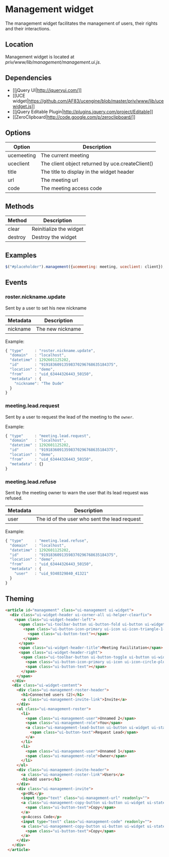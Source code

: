 # Management widget

The management widget facilitates the management of users, their rights and their interactions.

## Location

Management widget is located at *priv/www/lib/management/management.ui.js*.

## Dependencies

* [[jQuery UI|http://jqueryui.com/]]
* [[UCE widget|https://github.com/AF83/ucengine/blob/master/priv/www/lib/ucewidget.js]]
* [[jQuery Editable Plugin|http://plugins.jquery.com/project/Editable]]
* [[ZeroClipboard|http://code.google.com/p/zeroclipboard/]]

## Options

Option         | Description
---------------|---------------------------------------------------------------
ucemeeting     | The current meeting
uceclient      | The client object returned by uce.createClient()
title          | The title to display in the widget header
url            | The meeting url
code           | The meeting access code

## Methods

Method         | Description
---------------|---------------------------------------------------------------
clear          | Reinitialize the widget
destroy        | Destroy the widget

## Examples

```javascript
$("#placeholder").management({ucemeeting: meeting, uceclient: client});
```

## Events
### roster.nickname.update

Sent by a user to set his new nickname

Metadata       | Description
---------------|-------------------------------------------------------------------------------------------------------
nickname       | The new nickname

Example:

```javascript
{ "type"     : "roster.nickname.update",
  "domain"   : "localhost",
  "datetime" : 1292601125202,
  "id"       : "91918360913598370296768635184375",
  "location" : "demo",
  "from"     : "uid_63444326443_50150",
  "metadata" : {
    "nickname": "The Dude"
  }
}
```

### meeting.lead.request

Sent by a user to request the lead of the meeting to the `owner`.

Example:

```javascript
{ "type"     : "meeting.lead.request",
  "domain"   : "localhost",
  "datetime" : 1292601125202,
  "id"       : "91918360913598370296768635184375",
  "location" : "demo",
  "from"     : "uid_63444326443_50150",
  "metadata" : {}
}
```

### meeting.lead.refuse

Sent by the meeting owner to warn the user that its lead request was refused.

Metadata       | Description
---------------|-------------------------------------------------------------------------------------------------------
user           | The id of the user who sent the lead request

Example:

```javascript
{ "type"     : "meeting.lead.refuse",
  "domain"   : "localhost",
  "datetime" : 1292601125202,
  "id"       : "91918360913598370296768635184375",
  "location" : "demo",
  "from"     : "uid_63444326443_50150",
  "metadata" : {
    "user"   : "uid_9340329840_41321"
  }
}
```

## Theming
```html
<article id="management" class="ui-management ui-widget">
  <div class="ui-widget-header ui-corner-all ui-helper-clearfix">
    <span class="ui-widget-header-left">
      <span class="ui-toolbar-button ui-button-fold ui-button ui-widget ui-state-default ui-corner-all ui-button-icon-only" role="button" aria-disabled="false" title="">
        <span class="ui-button-icon-primary ui-icon ui-icon-triangle-1-s"></span>
          <span class="ui-button-text"></span>
        </span>
      </span>
      <span class="ui-widget-header-title">Meeting Facilitation</span>
      <span class="ui-widget-header-right">
       <span class="ui-toolbar-button ui-button-toggle ui-button ui-widget ui-state-default ui-corner-all ui-button-icon-only" role="button" aria-disabled="false" title="">
         <span class="ui-button-icon-primary ui-icon ui-icon-circle-plus"></span>
         <span class="ui-button-text"></span>
       </span>
     </span>
   </div>
   <div class="ui-widget-content">
     <div class="ui-management-roster-header">
       <h1>Connected users (2)</h1>
       <a class="ui-management-invite-link">Invite</a>
     </div>
     <ul class="ui-management-roster">
       <li>
         <span class="ui-management-user">Unnamed 2</span>
         <span class="ui-management-role">You</span>
         <a class="ui-management-lead-button ui-button ui-widget ui-state-default ui-corner-all ui-button-text-only ui-management-lead-button-request" role="button" aria-disabled="false">
           <span class="ui-button-text">Request Lead</span>
         </a>
       </li>
       <li>
         <span class="ui-management-user">Unnamed 1</span>
         <span class="ui-management-role">Owner</span>
       </li>
     </ul>
     <div class="ui-management-invite-header">
       <a class="ui-management-roster-link">Users</a>
       <h1>Add users</h1>
     </div>
     <div class="ui-management-invite">
       <p>URL</p>
       <input type="text" class="ui-management-url" readonly="">
       <a class="ui-management-copy-button ui-button ui-widget ui-state-default ui-corner-all ui-button-text-only" role="button" aria-disabled="false">
         <span class="ui-button-text">Copy</span>
       </a>
       <p>Access Code</p>
       <input type="text" class="ui-management-code" readonly="">
       <a class="ui-management-copy-button ui-button ui-widget ui-state-default ui-corner-all ui-button-text-only" role="button" aria-disabled="false">
         <span class="ui-button-text">Copy</span>
       </a>
     </div>
   </div>
 </article>
```
